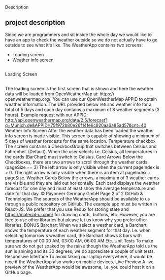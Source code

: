 
Description
## project description
Since we are programmers and sit inside the whole day we would like to have an app to check the weather outside so we do not
actually have to go outside to see what it's like.
The WeatherApp contains two screens:
- Loading screen
- Weather info screen

##
Loading Screen
##
The loading screen is the first screen that is shown and here the weather data will be loaded from OpenWeatherMap at: https://
openweathermap.org/. You can use our OpenWeatherMap APPID to obtain weather information.
The URL provided below returns weather info for a total of 5 days and each day contains a
maximum of 8 weather segments (3 hours).
Example request with our APPID:
http://api.openweathermap.org/data/2.5/forecast?q=Munich,de&APPID=75f972b80e26f14fe6c920aa6a85ad57&cnt=40
Weather Info Screen
After the weather data has been loaded the weather info screen is made visible. This screen is capable of showing a minimum of
5 days of weather forecasts for the same location.
Temperature checkbox
The screen contains a CheckboxGroup that switches between Celsius and Fahrenheit (Default). When the user selects i.e.
Celsius, all temperatures in the cards (BarChart) must switch to Celsius.
Card Arrows
Below the Checkboxes, there are two arrows to scroll through the weather cards (pageSize == 3)
The left arrow is only visible when the current pageIndex is > 0.
The right arrow is only visible when there is an item at pageIndex + pageSize.
Weather Cards
Below the arrows, a maximum of 3 weather cards are visible and they are laid out horizontally. Each card displays the weather
forecast for one day and must at least show the average temperature and date for that day.
© Payoneer Germany GmbH Page 2 of 2
GitHub & Technologies
The sources of the WeatherApp should be available to us through a public repository on GitHub.
The example app must be written in React-JS. We prefer that you use Redux for storing state and https://material-ui.com/ for
drawing cards, buttons, etc. However, you are free to use other libraries but please let us know why you prefer other libraries.
BONUS
Barchart
When we select a weather card, a Barchart shows the temperature of each weather segment for that day. I.e. when selecting
tomorrow's weather card, the Barchart shows 8 bars with temperatures of 00:00 AM, 03:00 AM, 06:00 AM Etc.
Unit Tests
To make sure we do not get soaked by the rain although the WeatherApp told us the sun is shining and its 30 degrees, we do
appreciate a couple of unit tests.
Responsive Interface
To avoid taking our laptop everywhere, it would be nice if the WeatherApp also works on mobile devices.
Live Preview
A live preview of the WeatherApp would be awesome, i.e. you could host it on a GitHub page.
